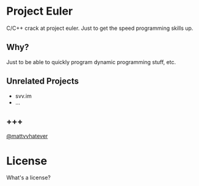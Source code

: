 # Project Euler

C/C++ crack at project euler. Just to get the speed programming skills up.

## Why?

Just to be able to quickly program dynamic programming stuff, etc.

## Unrelated Projects

* svv.im
* ...

## +++

[@mattvvhatever](http://twitter.com/mattvvhatever)

# License

What's a license?
